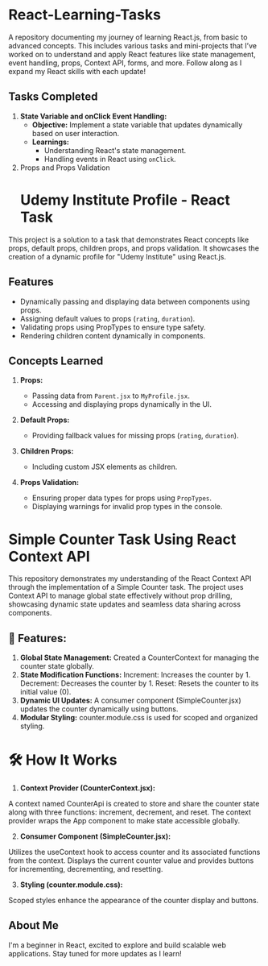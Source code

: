 # React-Learning-Tasks
A repository documenting my journey of learning React.js, from basic to advanced concepts. This includes various tasks and mini-projects that I’ve worked on to understand and apply React features like state management, event handling, props, Context API, forms, and more. Follow along as I expand my React skills with each update!
## Tasks Completed  
1. **State Variable and onClick Event Handling:**  
   - **Objective:** Implement a state variable that updates dynamically based on user interaction.  
   - **Learnings:**  
     - Understanding React's state management.  
     - Handling events in React using `onClick`.
2. Props and Props Validation
   # Udemy Institute Profile - React Task  

This project is a solution to a task that demonstrates React concepts like props, default props, children props, and props validation. It showcases the creation of a dynamic profile for "Udemy Institute" using React.js.  

## Features  
- Dynamically passing and displaying data between components using props.  
- Assigning default values to props (`rating`, `duration`).  
- Validating props using PropTypes to ensure type safety.  
- Rendering children content dynamically in components.  

## Concepts Learned  
1. **Props:**  
   - Passing data from `Parent.jsx` to `MyProfile.jsx`.  
   - Accessing and displaying props dynamically in the UI.  

2. **Default Props:**  
   - Providing fallback values for missing props (`rating`, `duration`).  

3. **Children Props:**  
   - Including custom JSX elements as children.  

4. **Props Validation:**  
   - Ensuring proper data types for props using `PropTypes`.  
   - Displaying warnings for invalid prop types in the console.

# Simple Counter Task Using React Context API
This repository demonstrates my understanding of the React Context API through the implementation of a Simple Counter task. The project uses Context API to manage global state effectively without prop drilling, showcasing dynamic state updates and seamless data sharing across components.

## 🚀 Features: 
1. **Global State Management:**
Created a CounterContext for managing the counter state globally.
2. **State Modification Functions:**
Increment: Increases the counter by 1.
Decrement: Decreases the counter by 1.
Reset: Resets the counter to its initial value (0).
3. **Dynamic UI Updates:**
A consumer component (SimpleCounter.jsx) updates the counter dynamically using buttons.
4. **Modular Styling:**
counter.module.css is used for scoped and organized styling.
# 🛠️ How It Works
1. **Context Provider (CounterContext.jsx):**

A context named CounterApi is created to store and share the counter state along with three functions: increment, decrement, and reset.
The context provider wraps the App component to make state accessible globally.

2. **Consumer Component (SimpleCounter.jsx):**

Utilizes the useContext hook to access counter and its associated functions from the context.
Displays the current counter value and provides buttons for incrementing, decrementing, and resetting.

3. **Styling (counter.module.css):**

Scoped styles enhance the appearance of the counter display and buttons.


## About Me  
I'm a beginner in React, excited to explore and build scalable web applications. Stay tuned for more updates as I learn!
